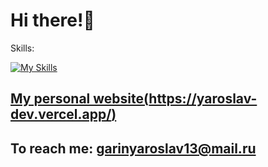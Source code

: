 # Hi there!👋
Skills:

[![My Skills](https://skillicons.dev/icons?i=js,ts,nodejs,nestjs,postgres,mongodb,docker,react,redux)](https://skillicons.dev)
## [My personal website(https://yaroslav-dev.vercel.app/)](https://yaroslav-dev.vercel.app/)
## To reach me: garinyaroslav13@mail.ru
